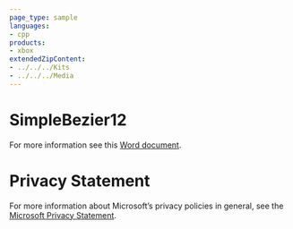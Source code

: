```yaml
---
page_type: sample
languages:
- cpp
products:
- xbox
extendedZipContent:
- ../../../Kits
- ../../../Media
---
```

# SimpleBezier12
For more information see this [Word document](Readme.docx).
# Privacy Statement
For more information about Microsoft’s privacy policies in general, see the [Microsoft Privacy Statement](https://privacy.microsoft.com/en-us/privacystatement/).
